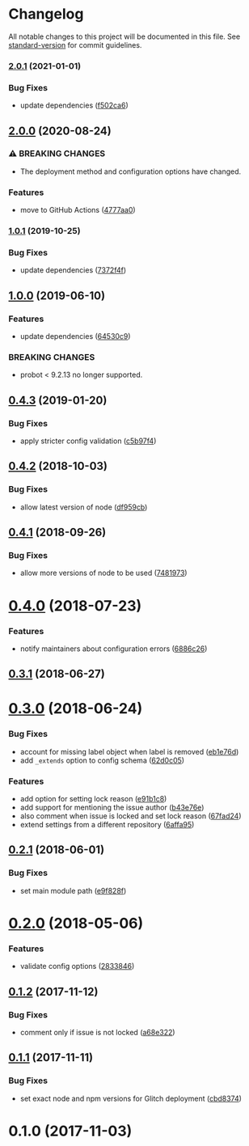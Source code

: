 # Changelog

All notable changes to this project will be documented in this file. See [standard-version](https://github.com/conventional-changelog/standard-version) for commit guidelines.

### [2.0.1](https://github.com/dessant/support-requests/compare/v2.0.0...v2.0.1) (2021-01-01)


### Bug Fixes

* update dependencies ([f502ca6](https://github.com/dessant/support-requests/commit/f502ca66a0381e462f29149e7e0b41eae901fc61))

## [2.0.0](https://github.com/dessant/support-requests/compare/v1.0.1...v2.0.0) (2020-08-24)


### ⚠ BREAKING CHANGES

* The deployment method and configuration options have changed.

### Features

* move to GitHub Actions ([4777aa0](https://github.com/dessant/support-requests/commit/4777aa0377f867dbeb97eccd63414255a1fc739a))

### [1.0.1](https://github.com/dessant/support-requests/compare/v1.0.0...v1.0.1) (2019-10-25)


### Bug Fixes

* update dependencies ([7372f4f](https://github.com/dessant/support-requests/commit/7372f4f530e0c33f1d20a91ec3ee54adf137ea35))

## [1.0.0](https://github.com/dessant/support-requests/compare/v0.4.3...v1.0.0) (2019-06-10)


### Features

* update dependencies ([64530c9](https://github.com/dessant/support-requests/commit/64530c9))


### BREAKING CHANGES

* probot < 9.2.13 no longer supported.



<a name="0.4.3"></a>
## [0.4.3](https://github.com/dessant/support-requests/compare/v0.4.2...v0.4.3) (2019-01-20)


### Bug Fixes

* apply stricter config validation ([c5b97f4](https://github.com/dessant/support-requests/commit/c5b97f4))



<a name="0.4.2"></a>
## [0.4.2](https://github.com/dessant/support-requests/compare/v0.4.1...v0.4.2) (2018-10-03)


### Bug Fixes

* allow latest version of node ([df959cb](https://github.com/dessant/support-requests/commit/df959cb))



<a name="0.4.1"></a>
## [0.4.1](https://github.com/dessant/support-requests/compare/v0.4.0...v0.4.1) (2018-09-26)


### Bug Fixes

* allow more versions of node to be used ([7481973](https://github.com/dessant/support-requests/commit/7481973))



<a name="0.4.0"></a>
# [0.4.0](https://github.com/dessant/support-requests/compare/v0.3.1...v0.4.0) (2018-07-23)


### Features

* notify maintainers about configuration errors ([6886c26](https://github.com/dessant/support-requests/commit/6886c26))



<a name="0.3.1"></a>
## [0.3.1](https://github.com/dessant/support-requests/compare/v0.3.0...v0.3.1) (2018-06-27)



<a name="0.3.0"></a>
# [0.3.0](https://github.com/dessant/support-requests/compare/v0.2.1...v0.3.0) (2018-06-24)


### Bug Fixes

* account for missing label object when label is removed ([eb1e76d](https://github.com/dessant/support-requests/commit/eb1e76d))
* add `_extends` option to config schema ([62d0c05](https://github.com/dessant/support-requests/commit/62d0c05))


### Features

* add option for setting lock reason ([e91b1c8](https://github.com/dessant/support-requests/commit/e91b1c8))
* add support for mentioning the issue author ([b43e76e](https://github.com/dessant/support-requests/commit/b43e76e))
* also comment when issue is locked and set lock reason ([67fad24](https://github.com/dessant/support-requests/commit/67fad24))
* extend settings from a different repository ([6affa95](https://github.com/dessant/support-requests/commit/6affa95))



<a name="0.2.1"></a>
## [0.2.1](https://github.com/dessant/support-requests/compare/v0.2.0...v0.2.1) (2018-06-01)


### Bug Fixes

* set main module path ([e9f828f](https://github.com/dessant/support-requests/commit/e9f828f))



<a name="0.2.0"></a>
# [0.2.0](https://github.com/dessant/support-requests/compare/v0.1.2...v0.2.0) (2018-05-06)


### Features

* validate config options ([2833846](https://github.com/dessant/support-requests/commit/2833846))



<a name="0.1.2"></a>
## [0.1.2](https://github.com/dessant/support-requests/compare/v0.1.1...v0.1.2) (2017-11-12)


### Bug Fixes

* comment only if issue is not locked ([a68e322](https://github.com/dessant/support-requests/commit/a68e322))



<a name="0.1.1"></a>
## [0.1.1](https://github.com/dessant/support-requests/compare/v0.1.0...v0.1.1) (2017-11-11)


### Bug Fixes

* set exact node and npm versions for Glitch deployment ([cbd8374](https://github.com/dessant/support-requests/commit/cbd8374))



<a name="0.1.0"></a>
# 0.1.0 (2017-11-03)
